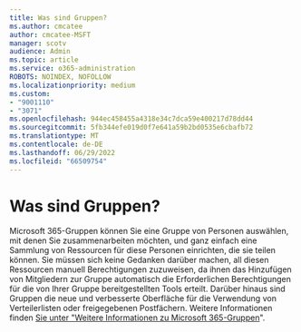 ```yaml
---
title: Was sind Gruppen?
ms.author: cmcatee
author: cmcatee-MSFT
manager: scotv
audience: Admin
ms.topic: article
ms.service: o365-administration
ROBOTS: NOINDEX, NOFOLLOW
ms.localizationpriority: medium
ms.custom:
- "9001110"
- "3071"
ms.openlocfilehash: 944ec458455a4318e34c7dca59e400217d78dd44
ms.sourcegitcommit: 5fb344efe019d0f7e641a59b2bd0535e6cbafb72
ms.translationtype: MT
ms.contentlocale: de-DE
ms.lasthandoff: 06/29/2022
ms.locfileid: "66509754"
---
```

# <a name="what-are-groups"></a>Was sind Gruppen?

Microsoft 365-Gruppen können Sie eine Gruppe von Personen auswählen, mit denen Sie zusammenarbeiten möchten, und ganz einfach eine Sammlung von Ressourcen für diese Personen einrichten, die sie teilen können. Sie müssen sich keine Gedanken darüber machen, all diesen Ressourcen manuell Berechtigungen zuzuweisen, da ihnen das Hinzufügen von Mitgliedern zur Gruppe automatisch die Erforderlichen Berechtigungen für die von Ihrer Gruppe bereitgestellten Tools erteilt. Darüber hinaus sind Gruppen die neue und verbesserte Oberfläche für die Verwendung von Verteilerlisten oder freigegebenen Postfächern.  Weitere Informationen finden [Sie unter "Weitere Informationen zu Microsoft 365-Gruppen](https://support.office.com/article/b565caa1-5c40-40ef-9915-60fdb2d97fa2)". 
